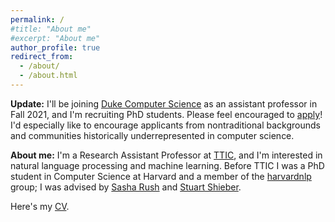 ```yaml
---
permalink: /
#title: "About me"
#excerpt: "About me"
author_profile: true
redirect_from:
  - /about/
  - /about.html
---
```

**Update:** I'll be joining [Duke Computer Science](https://www.cs.duke.edu/) as an assistant professor in Fall 2021, and I'm recruiting PhD students. Please feel encouraged to [apply](https://gradschool.duke.edu/admissions/application-instructions)! I'd especially like to encourage applicants from nontraditional backgrounds and communities historically underrepresented in computer science.


**About me:** I'm a Research Assistant Professor at [TTIC](http://www.ttic.edu/), and I'm interested in natural language processing and machine learning. Before TTIC I was a PhD student in Computer Science at Harvard and a member of the [harvardnlp](http://nlp.seas.harvard.edu/papers/) group; I was advised by [Sasha Rush](http://rush-nlp.com/) and [Stuart Shieber](http://www.eecs.harvard.edu/shieber/).

Here's my [CV](http://swiseman.github.io/files/swiseman_cv.pdf).
